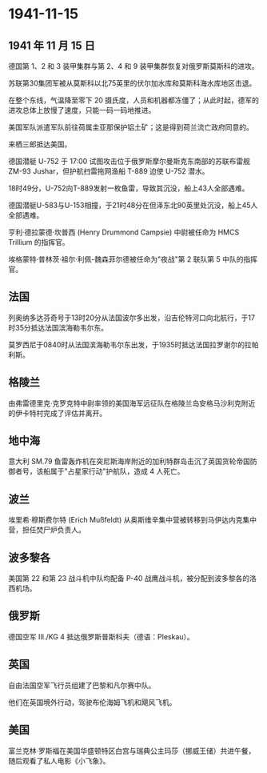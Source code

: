 # 1941-11-15

## 1941 年 11 月 15 日

德国第 1、2 和 3 装甲集群与第 2、4 和 9
装甲集群恢复对俄罗斯莫斯科的进攻。

苏联第30集团军被从莫斯科以北75英里的伏尔加水库和莫斯科海水库地区击退。

在整个东线，气温降至零下 20
摄氏度，人员和机器都冻僵了；从此时起，德军的进攻总体上放慢了速度，只能一码一码地推进。

美国军队派遣军队前往荷属圭亚那保护铝土矿；这是得到荷兰流亡政府同意的。

来栖三郎抵达美国。

德国潜艇 U-752 于 17:00 试图攻击位于俄罗斯摩尔曼斯克东南部的苏联布雷舰
ZM-93 Jushar，但护航扫雷拖网渔船 T-889 迫使 U-752 潜水。

18时49分，U-752向T-889发射一枚鱼雷，导致其沉没，船上43人全部遇难。

德国潜艇U-583与U-153相撞，于21时48分在但泽东北90英里处沉没，船上45人全部遇难。

亨利·德拉蒙德·坎普西 (Henry Drummond Campsie) 中尉被任命为 HMCS Trillium
的指挥官。

埃格蒙特·普林茨·祖尔·利佩-魏森菲尔德被任命为"夜战"第 2 联队第 5
中队的指挥官。

## 法国

列奥纳多达芬奇号于13时20分从法国波尔多出发，沿吉伦特河口向北航行，于17时35分抵达法国滨海勒韦尔东。

莫罗西尼于0840时从法国滨海勒韦尔东出发，于1935时抵达法国拉罗谢尔的拉帕利斯。

## 格陵兰

由弗雷德里克·克罗克特中尉率领的美国海军远征队在格陵兰岛安格马沙利克附近的伊卡特村完成了评估并离开。

## 地中海

意大利 SM.79
鱼雷轰炸机在突尼斯海岸附近的加利特群岛击沉了英国货轮帝国防御者号，该船属于"占星家行动"护航队，造成
4 人死亡。

## 波兰

埃里希·穆斯费尔特 (Erich Mußfeldt)
从奥斯维辛集中营被转移到马伊达内克集中营，担任焚尸炉负责人。

## 波多黎各

美国第 22 和第 23 战斗机中队均配备 P-40
战鹰战斗机，被分配到波多黎各的洛西机场。

## 俄罗斯

德国空军 III./KG 4 抵达俄罗斯普斯科夫（德语：Pleskau）。

## 英国

自由法国空军飞行员组建了巴黎和凡尔赛中队。

他们在英国境外行动，驾驶布伦海姆飞机和飓风飞机。

## 美国

富兰克林·罗斯福在美国华盛顿特区白宫与瑞典公主玛莎（挪威王储）共进午餐，随后观看了私人电影《小飞象》。

